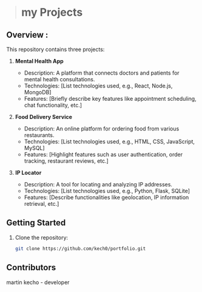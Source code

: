 
> # my Projects 

## Overview :

This repository contains three projects:

1. **Mental Health App**
   - Description: A platform that connects doctors and patients for mental health consultations.
   - Technologies: [List technologies used, e.g., React, Node.js, MongoDB]
   - Features: [Briefly describe key features like appointment scheduling, chat functionality, etc.]

2. **Food Delivery Service**
   - Description: An online platform for ordering food from various restaurants.
   - Technologies: [List technologies used, e.g., HTML, CSS, JavaScript, MySQL]
   - Features: [Highlight features such as user authentication, order tracking, restaurant reviews, etc.]

3. **IP Locator**
   - Description: A tool for locating and analyzing IP addresses.
   - Technologies: [List technologies used, e.g., Python, Flask, SQLite]
   - Features: [Describe functionalities like geolocation, IP information retrieval, etc.]

## Getting Started

1. Clone the repository:

   ```bash
   git clone https://github.com/kech0/portfolio.git
## Contributors 

   martin kecho - developer 
   


